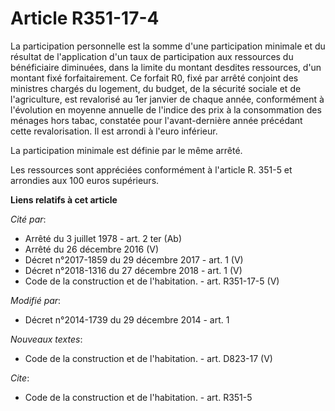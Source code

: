 # Article R351-17-4

La participation personnelle est la somme d'une participation minimale et du résultat de l'application d'un taux de
participation aux ressources du bénéficiaire diminuées, dans la limite du montant desdites ressources, d'un montant fixé
forfaitairement. Ce forfait R0, fixé par arrêté conjoint des ministres chargés du logement, du budget, de la sécurité sociale
et de l'agriculture, est revalorisé au 1er janvier de chaque année, conformément à l'évolution en moyenne annuelle de
l'indice des prix à la consommation des ménages hors tabac, constatée pour l'avant-dernière année précédant cette
revalorisation. Il est arrondi à l'euro inférieur. 

La participation minimale est définie par le même arrêté. 

Les ressources sont appréciées conformément à l'article R. 351-5 et arrondies aux 100 euros supérieurs.

**Liens relatifs à cet article**

_Cité par_:

  - Arrêté du 3 juillet 1978 - art. 2 ter (Ab)
  - Arrêté du 26 décembre 2016 (V)
  - Décret n°2017-1859 du 29 décembre 2017 - art. 1 (V)
  - Décret n°2018-1316 du 27 décembre 2018 - art. 1 (V)
  - Code de la construction et de l'habitation. - art. R351-17-5 (V)

_Modifié par_:

  - Décret n°2014-1739 du 29 décembre 2014 - art. 1

_Nouveaux textes_:

  - Code de la construction et de l'habitation. - art. D823-17 (V)

_Cite_:

  - Code de la construction et de l'habitation. - art. R351-5
